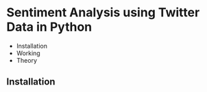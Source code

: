 # Sentiment Analysis using Twitter Data in Python #

* Installation
* Working
* Theory

## Installation ##